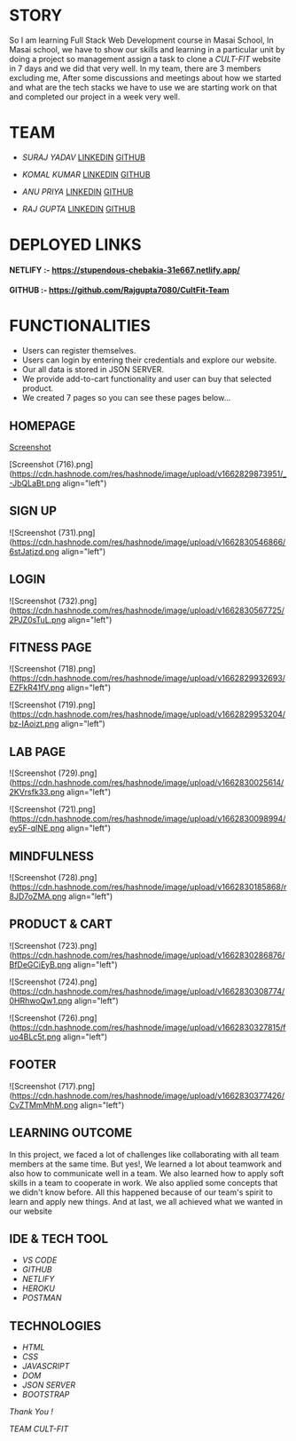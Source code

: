 # STORY
So I am learning Full Stack Web Development course in Masai School, In Masai school, we have to show our skills and learning in a particular unit by doing a project so management assign a task to clone a *CULT-FIT* website in 7 days and we did that very well. In my team, there are 3 members excluding me, After some discussions and meetings about how we started and what are the tech stacks we have to use we are starting work on that and completed our project in a week very well.


# TEAM

- *SURAJ YADAV*  [LINKEDIN](https://www.linkedin.com/in/suraj-yadav-0b84601b2/) [GITHUB](https://github.com/SurajYadav22)

- *KOMAL KUMAR*  [LINKEDIN](https://www.linkedin.com/in/komal-kumar-bvcoe/) [GITHUB](https://github.com/bewithkomalkumar)

- *ANU PRIYA* [LINKEDIN](https://www.linkedin.com/in/anu-priya-54a999217/?original_referer=https%3A%2F%2Fwww%2Egoogle%2Ecom%2F&originalSubdomain=in) [GITHUB](https://github.com/Anupriya408)

- *RAJ GUPTA*  [LINKEDIN](https://www.linkedin.com/in/raj-gupta-21081a21a/) [GITHUB](https://github.com/Rajgupta7080)


# DEPLOYED LINKS

#### NETLIFY :- https://stupendous-chebakia-31e667.netlify.app/
#### GITHUB :- https://github.com/Rajgupta7080/CultFit-Team






# FUNCTIONALITIES
- Users can register themselves.
- Users can login by entering their credentials and explore our website.
- Our all data is stored in JSON SERVER.
- We provide add-to-cart functionality and user can buy that selected product.
- We created 7 pages so you can see these pages below...

## HOMEPAGE

[Screenshot](https://cdn.hashnode.com/res/hashnode/image/upload/v1662829815829/QmVUtyJsw.png)

[Screenshot (716).png](https://cdn.hashnode.com/res/hashnode/image/upload/v1662829873951/_-JbQLaBt.png align="left")


## SIGN UP 

![Screenshot (731).png](https://cdn.hashnode.com/res/hashnode/image/upload/v1662830546866/6stJatjzd.png align="left")

## LOGIN


![Screenshot (732).png](https://cdn.hashnode.com/res/hashnode/image/upload/v1662830567725/2PJZ0sTuL.png align="left")

## FITNESS PAGE


![Screenshot (718).png](https://cdn.hashnode.com/res/hashnode/image/upload/v1662829932693/EZFkR41fV.png align="left")


![Screenshot (719).png](https://cdn.hashnode.com/res/hashnode/image/upload/v1662829953204/bz-IAoizt.png align="left")

## LAB PAGE


![Screenshot (729).png](https://cdn.hashnode.com/res/hashnode/image/upload/v1662830025614/2KVrsfk33.png align="left")

  
![Screenshot (721).png](https://cdn.hashnode.com/res/hashnode/image/upload/v1662830098994/ey5F-qINE.png align="left")


## MINDFULNESS


![Screenshot (728).png](https://cdn.hashnode.com/res/hashnode/image/upload/v1662830185868/r8JD7oZMA.png align="left")

## PRODUCT & CART


![Screenshot (723).png](https://cdn.hashnode.com/res/hashnode/image/upload/v1662830286876/BfDeGCiEyB.png align="left")


![Screenshot (724).png](https://cdn.hashnode.com/res/hashnode/image/upload/v1662830308774/0HRhwoQw1.png align="left")



![Screenshot (726).png](https://cdn.hashnode.com/res/hashnode/image/upload/v1662830327815/fuo4BLc5t.png align="left")


## FOOTER

![Screenshot (717).png](https://cdn.hashnode.com/res/hashnode/image/upload/v1662830377426/CvZTMmMhM.png align="left")

## LEARNING OUTCOME
In this project, we faced a lot of challenges like collaborating with all team members at the same time. 
But yes!, We learned a lot about teamwork and also how to communicate well in a team.
We also learned how to apply soft skills in a team to cooperate in work. We also applied some concepts that we didn't know before. All this happened because of our team's spirit to learn and apply new things. 
And at last, we all achieved what we wanted in our website

## IDE & TECH TOOL

- *VS CODE*
- *GITHUB*
- *NETLIFY*
- *HEROKU*
- *POSTMAN*


## TECHNOLOGIES

- *HTML*
- *CSS*
- *JAVASCRIPT*
- *DOM*
- *JSON SERVER*
- *BOOTSTRAP*


*Thank You !*

*TEAM CULT-FIT*
